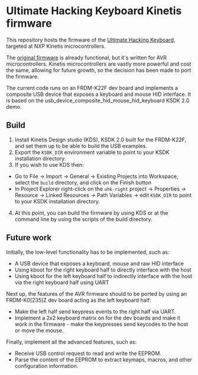 # Ultimate Hacking Keyboard Kinetis firmware

This repository hosts the firmware of the [Ultimate Hacking Keyboard](https://ultimatehackingkeyboard.com/), targeted at NXP Kinetis microcontrollers.

The [original firmware](https://github.com/UltimateHackingKeyboard/firmware) is already functional, but it's written for AVR microcontrollers. Kinetis microcontrollers are vastly more powerful and cost the same, allowing for future growth, so the decision has been made to port the firmware.

The current code runs on an FRDM-K22F dev board and implements a composite USB device that exposes a keyboard and mouse HID interface. It is based on the usb_device_composite_hid_mouse_hid_keyboard KSDK 2.0 demo.

## Build

1. Install Kinetis Design studio (KDS), KSDK 2.0 built for the FRDM-K22F, and set them up to be able to build the USB examples.
2. Export the `KSDK_DIR` environment variable to point to your KSDK installation directory.
3. If you wish to use KDS then:
 - Go to File -> Import -> General -> Existing Projects into Workspace, select the `build` directory, and click on the Finish button 
 - In Project Explorer right-click on the `uhk-right` project -> Properties -> Resource -> Linked Resources -> Path Variables -> edit `KSDK_DIR` to point to your KSDK installation directory.
4. At this point, you can build the firmware by using KDS or at the command line by using the scripts of the build directory.
 
## Future work

Initially, the low-level functionality has to be implemented, such as:
* A USB device that exposes a keyboard, mouse and raw HID interface
* Using kboot for the right keyboard half to directly interface with the host
* Using kboot for the left keyboard half to indirectly interface with the host via the right keyboard half using UART

Next up, the features of the AVR firmware should to be ported by using an FRDM-K0[235]Z dev board acting as the left keyboard half:
 * Make the left half send keypress events to the right half via UART. 
 * Implement a 2x2 keyboard matrix on for the dev boards and make it work in the firmware - make the keypresses send keycodes to the host or move the mouse.

Finally, implement all the advanced features, such as:
 * Receive USB control request to read and write the EEPROM.
 * Parse the content of the EEPROM to extract keymaps, macros, and other configuration information.
